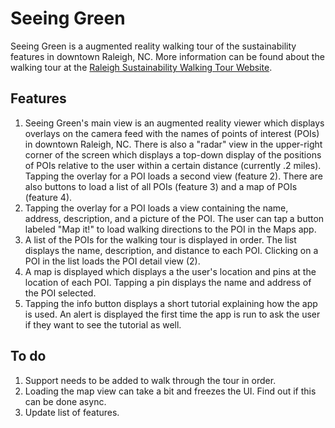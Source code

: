 # Seeing Green
Seeing Green is a augmented reality walking tour of the sustainability features in downtown Raleigh, NC.  More information can be found about the walking tour at the [Raleigh Sustainability Walking Tour Website](http://www.raleighnc.gov/news/content/CorNews/Articles/SustainabilityWalkingTour.html).

## Features
1.  Seeing Green's main view is an augmented reality viewer which displays overlays on the camera feed with the names of points of interest (POIs) in downtown Raleigh, NC.  There is also a "radar" view in the upper-right corner of the screen which displays a top-down display of the positions of POIs relative to the user within a certain distance (currently .2 miles). Tapping the overlay for a POI loads a second view (feature 2). There are also buttons to load a list of all POIs (feature 3) and a map of POIs (feature 4).
2.  Tapping the overlay for a POI loads a view containing the name, address, description, and a picture of the POI. The user can tap a button labeled "Map it!" to load walking directions to the POI in the Maps app.
3.  A list of the POIs for the walking tour is displayed in order. The list displays the name, description, and distance to each POI. Clicking on a POI in the list loads the POI detail view (2).
4.  A map is displayed which displays a the user's location and pins at the location of each POI. Tapping a pin displays the name and address of the POI selected.
5.  Tapping the info button displays a short tutorial explaining how the app is used.  An alert is displayed the first time the app is run to ask the user if they want to see the tutorial as well.

## To do
1.  Support needs to be added to walk through the tour in order.
2.  Loading the map view can take a bit and freezes the UI. Find out if this can be done async.
3.  Update list of features.